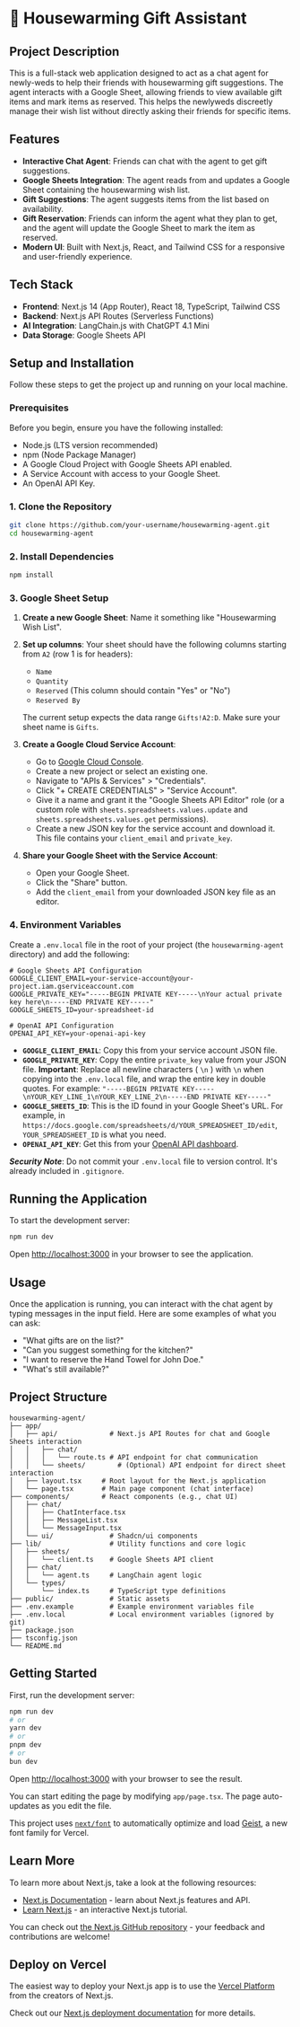 # 🏡 Housewarming Gift Assistant

## Project Description

This is a full-stack web application designed to act as a chat agent for newly-weds to help their friends with housewarming gift suggestions. The agent interacts with a Google Sheet, allowing friends to view available gift items and mark items as reserved. This helps the newlyweds discreetly manage their wish list without directly asking their friends for specific items.

## Features

- **Interactive Chat Agent**: Friends can chat with the agent to get gift suggestions.
- **Google Sheets Integration**: The agent reads from and updates a Google Sheet containing the housewarming wish list.
- **Gift Suggestions**: The agent suggests items from the list based on availability.
- **Gift Reservation**: Friends can inform the agent what they plan to get, and the agent will update the Google Sheet to mark the item as reserved.
- **Modern UI**: Built with Next.js, React, and Tailwind CSS for a responsive and user-friendly experience.

## Tech Stack

- **Frontend**: Next.js 14 (App Router), React 18, TypeScript, Tailwind CSS
- **Backend**: Next.js API Routes (Serverless Functions)
- **AI Integration**: LangChain.js with ChatGPT 4.1 Mini
- **Data Storage**: Google Sheets API

## Setup and Installation

Follow these steps to get the project up and running on your local machine.

### Prerequisites

Before you begin, ensure you have the following installed:

- Node.js (LTS version recommended)
- npm (Node Package Manager)
- A Google Cloud Project with Google Sheets API enabled.
- A Service Account with access to your Google Sheet.
- An OpenAI API Key.

### 1. Clone the Repository

```bash
git clone https://github.com/your-username/housewarming-agent.git
cd housewarming-agent
```

### 2. Install Dependencies

```bash
npm install
```

### 3. Google Sheet Setup

1.  **Create a new Google Sheet**: Name it something like "Housewarming Wish List".
2.  **Set up columns**: Your sheet should have the following columns starting from `A2` (row 1 is for headers):

    - `Name`
    - `Quantity`
    - `Reserved` (This column should contain "Yes" or "No")
    - `Reserved By`

    The current setup expects the data range `Gifts!A2:D`. Make sure your sheet name is `Gifts`.

3.  **Create a Google Cloud Service Account**:

    - Go to [Google Cloud Console](https://console.cloud.google.com/).
    - Create a new project or select an existing one.
    - Navigate to "APIs & Services" > "Credentials".
    - Click "+ CREATE CREDENTIALS" > "Service Account".
    - Give it a name and grant it the "Google Sheets API Editor" role (or a custom role with `sheets.spreadsheets.values.update` and `sheets.spreadsheets.values.get` permissions).
    - Create a new JSON key for the service account and download it. This file contains your `client_email` and `private_key`.

4.  **Share your Google Sheet with the Service Account**:
    - Open your Google Sheet.
    - Click the "Share" button.
    - Add the `client_email` from your downloaded JSON key file as an editor.

### 4. Environment Variables

Create a `.env.local` file in the root of your project (the `housewarming-agent` directory) and add the following:

```env
# Google Sheets API Configuration
GOOGLE_CLIENT_EMAIL=your-service-account@your-project.iam.gserviceaccount.com
GOOGLE_PRIVATE_KEY="-----BEGIN PRIVATE KEY-----\nYour actual private key here\n-----END PRIVATE KEY-----"
GOOGLE_SHEETS_ID=your-spreadsheet-id

# OpenAI API Configuration
OPENAI_API_KEY=your-openai-api-key
```

- **`GOOGLE_CLIENT_EMAIL`**: Copy this from your service account JSON file.
- **`GOOGLE_PRIVATE_KEY`**: Copy the entire `private_key` value from your JSON file. **Important**: Replace all newline characters ( `\n` ) with `\n` when copying into the `.env.local` file, and wrap the entire key in double quotes.
  For example: `"-----BEGIN PRIVATE KEY-----\nYOUR_KEY_LINE_1\nYOUR_KEY_LINE_2\n-----END PRIVATE KEY-----"`
- **`GOOGLE_SHEETS_ID`**: This is the ID found in your Google Sheet's URL. For example, in `https://docs.google.com/spreadsheets/d/YOUR_SPREADSHEET_ID/edit`, `YOUR_SPREADSHEET_ID` is what you need.
- **`OPENAI_API_KEY`**: Get this from your [OpenAI API dashboard](https://platform.openai.com/api-keys).

**_Security Note_**: Do not commit your `.env.local` file to version control. It's already included in `.gitignore`.

## Running the Application

To start the development server:

```bash
npm run dev
```

Open [http://localhost:3000](http://localhost:3000) in your browser to see the application.

## Usage

Once the application is running, you can interact with the chat agent by typing messages in the input field. Here are some examples of what you can ask:

- "What gifts are on the list?"
- "Can you suggest something for the kitchen?"
- "I want to reserve the Hand Towel for John Doe."
- "What's still available?"

## Project Structure

```
housewarming-agent/
├── app/
│   ├── api/             # Next.js API Routes for chat and Google Sheets interaction
│   │   ├── chat/
│   │   │   └── route.ts # API endpoint for chat communication
│   │   └── sheets/        # (Optional) API endpoint for direct sheet interaction
│   ├── layout.tsx     # Root layout for the Next.js application
│   └── page.tsx       # Main page component (chat interface)
├── components/        # React components (e.g., chat UI)
│   ├── chat/
│   │   ├── ChatInterface.tsx
│   │   ├── MessageList.tsx
│   │   └── MessageInput.tsx
│   └── ui/              # Shadcn/ui components
├── lib/                 # Utility functions and core logic
│   ├── sheets/
│   │   └── client.ts    # Google Sheets API client
│   ├── chat/
│   │   └── agent.ts     # LangChain agent logic
│   └── types/
│       └── index.ts     # TypeScript type definitions
├── public/              # Static assets
├── .env.example         # Example environment variables file
├── .env.local           # Local environment variables (ignored by git)
├── package.json
├── tsconfig.json
└── README.md
```

## Getting Started

First, run the development server:

```bash
npm run dev
# or
yarn dev
# or
pnpm dev
# or
bun dev
```

Open [http://localhost:3000](http://localhost:3000) with your browser to see the result.

You can start editing the page by modifying `app/page.tsx`. The page auto-updates as you edit the file.

This project uses [`next/font`](https://nextjs.org/docs/app/building-your-application/optimizing/fonts) to automatically optimize and load [Geist](https://vercel.com/font), a new font family for Vercel.

## Learn More

To learn more about Next.js, take a look at the following resources:

- [Next.js Documentation](https://nextjs.org/docs) - learn about Next.js features and API.
- [Learn Next.js](https://nextjs.org/learn) - an interactive Next.js tutorial.

You can check out [the Next.js GitHub repository](https://github.com/vercel/next.js) - your feedback and contributions are welcome!

## Deploy on Vercel

The easiest way to deploy your Next.js app is to use the [Vercel Platform](https://vercel.com/new?utm_medium=default-template&filter=next.js&utm_source=create-next-app&utm_campaign=create-next-app-readme) from the creators of Next.js.

Check out our [Next.js deployment documentation](https://nextjs.org/docs/app/building-your-application/deploying) for more details.
